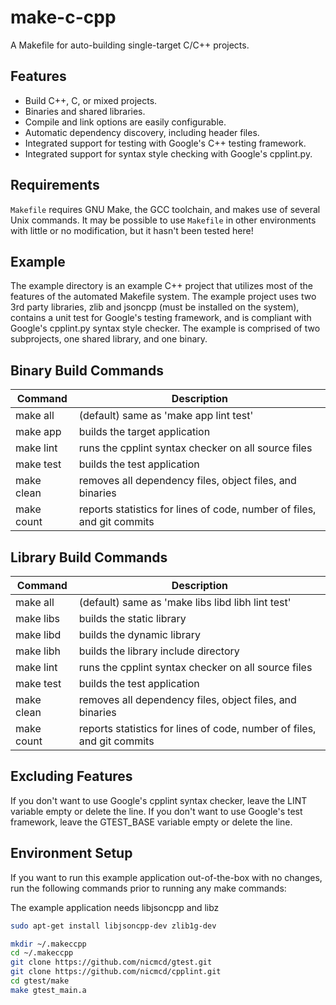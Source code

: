 make-c-cpp
==========

A Makefile for auto-building single-target C/C++ projects.

Features
--------

- Build C++, C, or mixed projects.
- Binaries and shared libraries.
- Compile and link options are easily configurable.
- Automatic dependency discovery, including header files.
- Integrated support for testing with Google's C++ testing framework.
- Integrated support for syntax style checking with Google's cpplint.py.

Requirements
------------

`Makefile` requires GNU Make, the GCC toolchain, and makes use of several
Unix commands. It may be possible to use `Makefile` in other environments
with little or no modification, but it hasn't been tested here!

Example
-------

The example directory is an example C++ project that utilizes most of
the features of the automated Makefile system. The example project uses
two 3rd party libraries, zlib and jsoncpp (must be installed on the system), 
contains a unit test for Google's testing framework, and is compliant with 
Google's cpplint.py syntax style checker. The example is comprised of two
subprojects, one shared library, and one binary.

Binary Build Commands
---------------------

| Command    | Description |
|------------|------------ |
| make all   | (default) same as 'make app lint test' |
| make app   | builds the target application |
| make lint  | runs the cpplint syntax checker on all source files |
| make test  | builds the test application |
| make clean | removes all dependency files, object files, and binaries |
| make count | reports statistics for lines of code, number of files, and git commits |

Library Build Commands
----------------------

| Command    | Description |
|------------|------------ |
| make all   | (default) same as 'make libs libd libh lint test' |
| make libs  | builds the static library |
| make libd  | builds the dynamic library |
| make libh  | builds the library include directory |
| make lint  | runs the cpplint syntax checker on all source files |
| make test  | builds the test application |
| make clean | removes all dependency files, object files, and binaries |
| make count | reports statistics for lines of code, number of files, and git commits |

Excluding Features
------------------

If you don't want to use Google's cpplint syntax checker, leave the LINT
variable empty or delete the line.
If you don't want to use Google's test framework, leave the GTEST_BASE
variable empty or delete the line.

Environment Setup
-----------------

If you want to run this example application out-of-the-box with no changes, run the following commands prior 
to running any make commands:

The example application needs libjsoncpp and libz
```bash
sudo apt-get install libjsoncpp-dev zlib1g-dev
```

```bash
mkdir ~/.makeccpp
cd ~/.makeccpp
git clone https://github.com/nicmcd/gtest.git
git clone https://github.com/nicmcd/cpplint.git
cd gtest/make
make gtest_main.a
```
